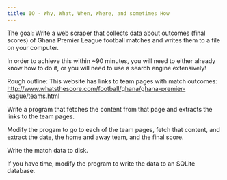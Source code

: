 ```yaml
---
title: IO - Why, What, When, Where, and sometimes How
---
```


The goal:
Write a web scraper that collects data about outcomes (final scores) of Ghana
Premier League football matches and writes them to a file on your computer.

In order to achieve this within ~90 minutes, you will need to either already
know how to do it, or you will need to use a search engine extensively!

Rough outline:
This website has links to team pages with match outcomes:
http://www.whatsthescore.com/football/ghana/ghana-premier-league/teams.html

Write a program that fetches the content from that page and extracts the links
to the team pages.

Modify the progam to go to each of the team pages, fetch that content, and
extract the date, the home and away team, and the final score.

Write the match data to disk.

If you have time, modify the program to write the data to an SQLite database.
